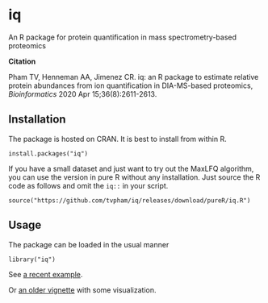 # iq
An R package  for protein quantification in mass spectrometry-based proteomics

**Citation**

Pham TV, Henneman AA, Jimenez CR. iq: an R package to estimate relative protein abundances from ion quantification in DIA-MS-based proteomics, _Bioinformatics_ 2020 Apr 15;36(8):2611-2613.

## Installation

The package is hosted on CRAN. It is best to install from within R.

```
install.packages("iq")
```

If you have a small dataset and just want to try out the MaxLFQ algorithm, you can use the version in pure R without any installation. Just source the R code as follows and omit the ```iq::``` in your script.

```
source("https://github.com/tvpham/iq/releases/download/pureR/iq.R")
```


## Usage

The package can be loaded in the usual manner

```
library("iq")
```

See [a recent example](https://cran.r-project.org/web/packages/iq/vignettes/iq-fast.html).

Or [an older vignette](https://cran.r-project.org/web/packages/iq/vignettes/iq.html) with some visualization.